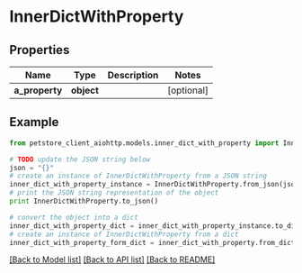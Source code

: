 # InnerDictWithProperty


## Properties

Name | Type | Description | Notes
------------ | ------------- | ------------- | -------------
**a_property** | **object** |  | [optional] 

## Example

```python
from petstore_client_aiohttp.models.inner_dict_with_property import InnerDictWithProperty

# TODO update the JSON string below
json = "{}"
# create an instance of InnerDictWithProperty from a JSON string
inner_dict_with_property_instance = InnerDictWithProperty.from_json(json)
# print the JSON string representation of the object
print InnerDictWithProperty.to_json()

# convert the object into a dict
inner_dict_with_property_dict = inner_dict_with_property_instance.to_dict()
# create an instance of InnerDictWithProperty from a dict
inner_dict_with_property_form_dict = inner_dict_with_property.from_dict(inner_dict_with_property_dict)
```
[[Back to Model list]](../README.md#documentation-for-models) [[Back to API list]](../README.md#documentation-for-api-endpoints) [[Back to README]](../README.md)


